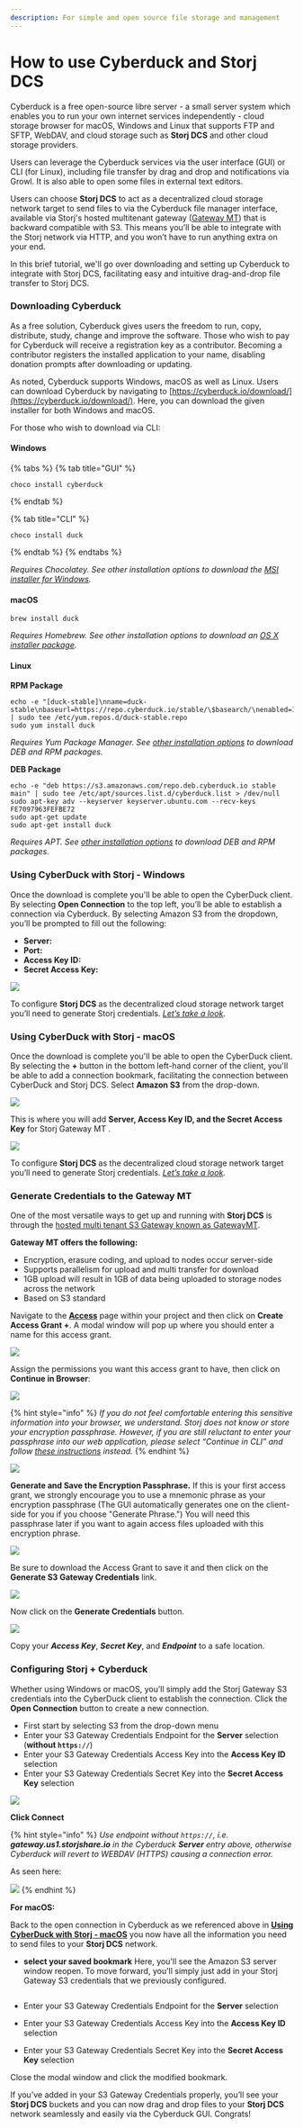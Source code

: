 ```yaml
---
description: For simple and open source file storage and management
---
```


# How to use Cyberduck and Storj DCS

Cyberduck is a free open-source libre server - a small server system which enables you to run your own internet services independently - cloud storage browser for macOS, Windows and Linux that supports FTP and SFTP, WebDAV, and cloud storage such as **Storj DCS** and other cloud storage providers.

Users can leverage the Cyberduck services via the user interface (GUI) or CLI (for Linux), including file transfer by drag and drop and notifications via Growl. It is also able to open some files in external text editors.

Users can choose **Storj DCS** to act as a decentralized cloud storage network target to send files to via the Cyberduck file manager interface, available via Storj's hosted multitenant gateway ([Gateway MT](https://docs.storj.io/dcs/getting-started/gateway-mt/)) that is backward compatible with S3. This means you’ll be able to integrate with the Storj network via HTTP, and you won’t have to run anything extra on your end.

In this brief tutorial, we'll go over downloading and setting up Cyberduck to integrate with Storj DCS, facilitating easy and intuitive drag-and-drop file transfer to Storj DCS.

### Downloading Cyberduck

As a free solution, Cyberduck gives users the freedom to run, copy, distribute, study, change and improve the software. Those who wish to pay for Cyberduck will receive a registration key as a contributor. Becoming a contributor registers the installed application to your name, disabling donation prompts after downloading or updating.

As noted, Cyberduck supports Windows, macOS as well as Linux. Users can download Cyberduck by navigating to [https://cyberduck.io/download/](https://cyberduck.io/download/). Here, you can download the given installer for both Windows and macOS.

For those who wish to download via CLI:

#### Windows

{% tabs %}
{% tab title="GUI" %}
```
choco install cyberduck
```
{% endtab %}

{% tab title="CLI" %}
```
choco install duck
```
{% endtab %}
{% endtabs %}

_Requires Chocolatey. See other installation options to download the_ [_MSI installer for Windows_](https://cyberduck.io/download/)_._

#### macOS

```
brew install duck
```

_Requires Homebrew. See other installation options to download an_ [_OS X installer package_](https://cyberduck.io/download/)_._

#### Linux

**RPM Package**

```
echo -e "[duck-stable]\nname=duck-stable\nbaseurl=https://repo.cyberduck.io/stable/\$basearch/\nenabled=1\ngpgcheck=0" | sudo tee /etc/yum.repos.d/duck-stable.repo
sudo yum install duck
```

_Requires Yum Package Manager. See_ [_other installation options_](https://docs.duck.sh/cli/#Linux) _to download DEB and RPM packages._

**DEB Package**

```
echo -e "deb https://s3.amazonaws.com/repo.deb.cyberduck.io stable main" | sudo tee /etc/apt/sources.list.d/cyberduck.list > /dev/null
sudo apt-key adv --keyserver keyserver.ubuntu.com --recv-keys FE7097963FEFBE72
sudo apt-get update
sudo apt-get install duck
```

_Requires APT. See_ [_other installation options_](https://docs.duck.sh/cli/#Linux) _to download DEB and RPM packages._

### Using CyberDuck with Storj - Windows

Once the download is complete you'll be able to open the CyberDuck client. By selecting **Open Connection** to the top left, you’ll be able to establish a connection via Cyberduck. By selecting Amazon S3 from the dropdown, you’ll be prompted to fill out the following:

* **Server:**
* **Port:**
* **Access Key ID:**
* **Secret Access Key:**

![](<../.gitbook/assets/image (26) (1) (1).png>)

To configure **Storj DCS** as the decentralized cloud storage network target you’ll need to generate Storj credentials. [_Let’s take a look_](how-to-use-cyberduck-and-storj-dcs.md#generate-credentials-to-the-gateway-mt)_._

### Using CyberDuck with Storj - macOS

Once the download is complete you'll be able to open the CyberDuck client. By selecting the **+** button in the bottom left-hand corner of the client, you'll be able to add a connection bookmark, facilitating the connection between CyberDuck and Storj DCS. Select **Amazon S3** from the drop-down.

![](<../.gitbook/assets/Copy of CyberDuck MAC pt1.png>)

This is where you will add **Server, Access Key ID, and the Secret Access Key** for Storj Gateway MT .

![](<../.gitbook/assets/image (179).png>)

To configure **Storj DCS** as the decentralized cloud storage network target you’ll need to generate Storj credentials. [_Let’s take a look_](how-to-use-cyberduck-and-storj-dcs.md#generate-credentials-to-the-gateway-mt)_._

### Generate Credentials to the Gateway MT

One of the most versatile ways to get up and running with **Storj DCS** is through the [hosted multi tenant S3 Gateway known as GatewayMT](../api-reference/s3-compatible-gateway/).

**Gateway MT offers the following:**

* Encryption, erasure coding, and upload to nodes occur server-side
* Supports parallelism for upload and multi transfer for download
* 1GB upload will result in 1GB of data being uploaded to storage nodes across the network
* Based on S3 standard

Navigate to the [**Access**](../getting-started/satellite-developer-account/access-grants.md) page within your project and then click on **Create Access Grant +**. A modal window will pop up where you should enter a name for this access grant.

![](<../.gitbook/assets/image (144).png>)

Assign the permissions you want this access grant to have, then click on **Continue in Browser**:

![](<../.gitbook/assets/image (131) (1).png>)

{% hint style="info" %}
_If you do not feel comfortable entering this sensitive information into your browser, we understand. Storj does not know or store your encryption passphrase. However, if you are still reluctant to enter your passphrase into our web application, please select “Continue in CLI” and follow_ [_these instructions_](../getting-started/quickstart-uplink-cli/generate-access-grants-and-tokens/generate-a-token.md) _instead._
{% endhint %}

![](<../.gitbook/assets/image (159) (1) (1).png>)

**Generate and Save the Encryption Passphrase.** If this is your first access grant, we strongly encourage you to use a mnemonic phrase as your encryption passphrase (The GUI automatically generates one on the client-side for you if you choose "Generate Phrase.") You will need this passphrase later if you want to again access files uploaded with this encryption phrase.

![](<../.gitbook/assets/image (124) (1).png>)

Be sure to download the Access Grant to save it and then click on the **Generate S3 Gateway Credentials** link.&#x20;

![](<../.gitbook/assets/image (169).png>)

Now click on the **Generate Credentials** button.

![](<../.gitbook/assets/image (165) (1).png>)

Copy your _**Access Key**_, _**Secret Key**_, and _**Endpoint**_ to a safe location.

### Configuring Storj + Cyberduck

Whether using Windows or macOS, you’ll simply add the Storj Gateway S3 credentials into the CyberDuck client to establish the connection. Click the **Open Connection** button to create a new connection.

* First start by selecting S3 from the drop-down menu
* Enter your S3 Gateway Credentials Endpoint for the **Server** selection (**without `https://`**)
* Enter your S3 Gateway Credentials Access Key into the **Access Key ID** selection
* Enter your S3 Gateway Credentials Secret Key into the **Secret Access Key** selection

![](<../.gitbook/assets/image (26) (1) (1).png>)

**Click Connect**&#x20;

{% hint style="info" %}
_Use endpoint without `https://`, i.e. **gateway.us1.storjshare.io** in the Cyberduck **Server** entry above, otherwise Cyberduck will revert to WEBDAV (HTTPS) causing a connection error._

As seen here:

![](https://lh6.googleusercontent.com/36wWD3Zfow0ZEyrn3OP-c-wFm\_KPrIEvwOjmtTBMsZtV-\_7USmgYtgrRRXAQ\_Y8BnFGLdpGxGsaqdM49sdhGsxu98Y19\_C8QQGz1tmQl7xBVvKtk0WV5eBxUAmaY0n71-XfYB4Tt)
{% endhint %}

**For macOS:**

Back to the open connection in Cyberduck as we referenced above in [**Using CyberDuck with Storj - macOS**](how-to-use-cyberduck-and-storj-dcs.md#using-cyberduck-with-storj-macos) you now have all the information you need to send files to your **Storj DCS** network.

*   **select your saved bookmark** Here, you'll see the Amazon S3 server window reopen. To move forward, you'll simply just add in your Storj Gateway S3 credentials that we previously configured.

    <img src="../.gitbook/assets/image (179).png" alt="" data-size="original">
* Enter your S3 Gateway Credentials Endpoint for the **Server** selection
* Enter your S3 Gateway Credentials Access Key into the **Access Key ID** selection
* Enter your S3 Gateway Credentials Secret Key into the **Secret Access Key** selection

Close the modal window and click the modified bookmark.

If you’ve added in your S3 Gateway Credentials properly, you’ll see your **Storj DCS** buckets and you can now drag and drop files to your **Storj DCS** network seamlessly and easily via the Cyberduck GUI. Congrats!
